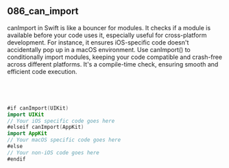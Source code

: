 ## 086_can_import

canImport in Swift is like a bouncer for modules. It checks if a module is available before your code uses it, especially useful for cross-platform development. For instance, it ensures iOS-specific code doesn't accidentally pop up in a macOS environment. Use canImport() to conditionally import modules, keeping your code compatible and crash-free across different platforms. It's a compile-time check, ensuring smooth and efficient code execution.

```swift




#if canImport(UIKit)
import UIKit
// Your iOS specific code goes here
#elseif canImport(AppKit)
import AppKit
// Your macOS specific code goes here
#else
// Your non-iOS code goes here
#endif

```